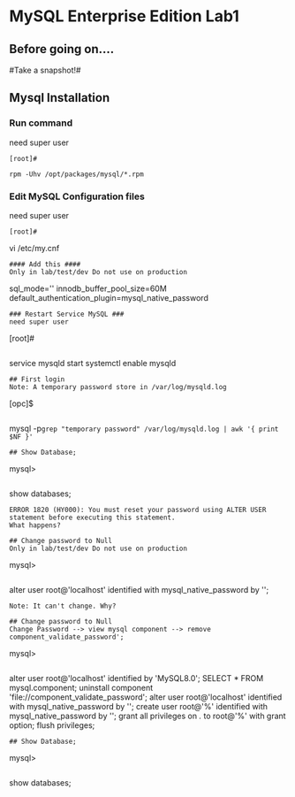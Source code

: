 # MySQL Enterprise Edition Lab1 

## Before going on.... ##
  #Take a snapshot!#
## Mysql Installation ##
### Run command ###
need super user
```
[root]#
```
```
rpm -Uhv /opt/packages/mysql/*.rpm
```
### Edit MySQL Configuration files ###
need super user
```
[root]#
```

vi /etc/my.cnf
```
#### Add this ####
Only in lab/test/dev Do not use on production
```
sql_mode=''
innodb_buffer_pool_size=60M
default_authentication_plugin=mysql_native_password
```
### Restart Service MySQL ###
need super user
```
[root]#
```
```
service mysqld start
systemctl enable mysqld
```
## First login
Note: A temporary password store in /var/log/mysqld.log 
```
[opc]$
```
```
mysql -p`grep "temporary password" /var/log/mysqld.log | awk '{ print $NF }'`
```
## Show Database;
```
mysql>
```
```
show databases;
```
ERROR 1820 (HY000): You must reset your password using ALTER USER statement before executing this statement.
What happens?

## Change password to Null
Only in lab/test/dev Do not use on production
```
mysql>
```
```
alter user root@'localhost' identified with mysql_native_password by '';
```
Note: It can't change. Why?  

## Change password to Null
Change Password --> view mysql component --> remove component_validate_password'; 
```
mysql>
```
```
alter user root@'localhost' identified by 'MySQL8.0';
SELECT * FROM mysql.component;
uninstall component 'file://component_validate_password';
alter user root@'localhost' identified with mysql_native_password by '';
create user root@'%' identified with mysql_native_password by ''; grant all privileges on *.* to root@'%' with grant option;
flush privileges;
```
## Show Database;
```
mysql>
```
```
show databases;
```

